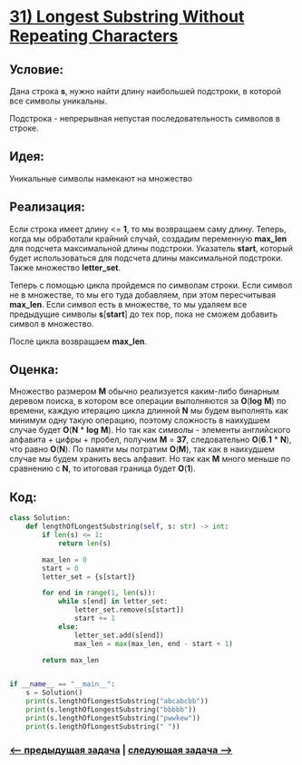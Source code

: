 # [**31) Longest Substring Without Repeating Characters**](https://leetcode.com/problems/longest-substring-without-repeating-characters/description/)

## **Условие:**

Дана строка **s**, нужно найти длину наибольшей подстроки, в которой все символы уникальны.

Подстрока - непрерывная непустая последовательность символов в строке.

## **Идея:**

Уникальные символы намекают на множество

## **Реализация:**

Если строка имеет длину <= **1**, то мы возвращаем саму длину. Теперь, когда мы обработали крайний случай, создадим переменную **max_len** для подсчета максимальной длины подстроки. Указатель **start**, который будет использоваться для подсчета длины максимальной подстроки. Также множество **letter_set**.

Теперь с помощью цикла пройдемся по символам строки. Если символ не в множестве, то мы его туда добавляем, при этом пересчитывая **max_len**. Если символ есть в множестве, то мы удаляем все предыдущие символы **s**[**start**] до тех пор, пока не сможем добавить символ в множество.

После цикла возвращаем **max_len**.



## **Оценка:**

Множество размером **M** обычно реализуется каким-либо бинарным деревом поиска, в котором все операции выполняются за **O**(**log** **M**) по времени, каждую итерацию цикла длинной **N** мы будем выполнять как минимум одну такую операцию, поэтому сложность в наихудшем случае будет **O**(**N** * **log** **M**). Но так как символы - элементы английского алфавита + цифры + пробел, получим **M** = **37**, следовательно **O**(**6**.**1** * **N**), что равно **O**(**N**). По памяти мы потратим **O**(**M**), так как в наихудшем случае мы будем хранить весь алфавит. Но так как **M** много меньше по сравнению с **N**, то итоговая граница будет **O**(**1**).

## Код:
```python
class Solution:
    def lengthOfLongestSubstring(self, s: str) -> int:
        if len(s) <= 1:
            return len(s)

        max_len = 0
        start = 0
        letter_set = {s[start]}

        for end in range(1, len(s)):
            while s[end] in letter_set:
                letter_set.remove(s[start])
                start += 1
            else:
                letter_set.add(s[end])
                max_len = max(max_len, end - start + 1)

        return max_len


if __name__ == "__main__":
    s = Solution()
    print(s.lengthOfLongestSubstring("abcabcbb"))
    print(s.lengthOfLongestSubstring("bbbbb"))
    print(s.lengthOfLongestSubstring("pwwkew"))
    print(s.lengthOfLongestSubstring(" "))

```

### [<-- предыдущая задача](https://github.com/TAskMAster339/PythonAlgorithms/tree/main/30.Minimum%20Size%20Subarray%20Sum) | [следующая задача -->](https://github.com/TAskMAster339/PythonAlgorithms/tree/main/32.Substring%20with%20Concatenation%20of%20All%20Words)
